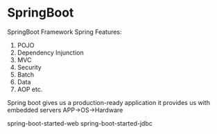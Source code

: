# SpringBoot
SpringBoot Framework 
Spring Features:
  1. POJO
  2. Dependency Injunction
  3. MVC
  4. Security
  5. Batch
  6. Data
  7. AOP etc.
     
Spring boot gives us a production-ready application
it provides us with embedded servers
  APP->OS->Hardware

spring-boot-started-web
spring-boot-started-jdbc
